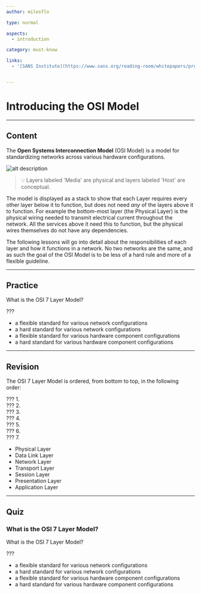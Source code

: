 ```yaml
---
author: milesflo

type: normal

aspects:
  - introduction

category: must-know

links:
  - '[SANS Institute](https://www.sans.org/reading-room/whitepapers/protocols/applying-osi-layer-network-model-information-security-1309){website}'


---
```


# Introducing the OSI Model

---
## Content

The __Open Systems Interconnection Model__ (OSI Model) is a model for standardizing networks across various hardware configurations.

![alt description](https://img.enkipro.com/56087819d55f794aab9ac03a5e7c9aff.png)

> 💡 Layers labeled 'Media' are physical and layers labeled 'Host' are conceptual.

The model is displayed as a stack to show that each Layer requires every other layer below it to function, but does not need _any_ of the layers above it to function. For example the bottom-most layer (the Physical Layer) is the physical wiring needed to transmit electrical current throughout the network. All the services above it need this to function, but the physical wires themselves do not have any dependencies.

The following lessons will go into detail about the responsibilities of each layer and how it functions in a network. No two networks are the same, and as such the goal of the OSI Model is to be less of a hard rule and more of a flexible guideline.

---
## Practice

What is the OSI 7 Layer Model?  

???

* a flexible standard for various network configurations
* a hard standard for various network configurations
* a flexible standard for various hardware component configurations
* a hard standard for various hardware component configurations

---
## Revision

The OSI 7 Layer Model is ordered, from bottom to top, in the following order:

??? 1.  
??? 2.  
??? 3.  
??? 4.  
??? 5.  
??? 6.  
??? 7.  


* Physical Layer
* Data Link Layer
* Network Layer
* Transport Layer
* Session Layer
* Presentation Layer
* Application Layer

---
## Quiz
### What is the OSI 7 Layer Model?

What is the OSI 7 Layer Model?


???

* a flexible standard for various network configurations
* a hard standard for various network configurations
* a flexible standard for various hardware component configurations
* a hard standard for various hardware component configurations
